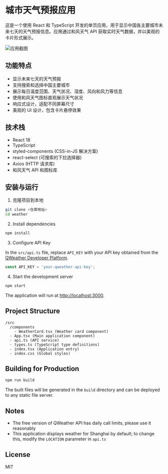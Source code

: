 # 城市天气预报应用

这是一个使用 React 和 TypeScript 开发的单页应用，用于显示中国各主要城市未来七天的天气预报信息。应用通过和风天气 API 获取实时天气数据，并以美观的卡片形式展示。

![应用截图](screenshot.png)

## 功能特点

- 显示未来七天的天气预报
- 支持搜索和选择中国主要城市
- 展示每日温度范围、天气状况、湿度、风向和风力等信息
- 使用和风天气图标直观展示天气状况
- 响应式设计，适配不同屏幕尺寸
- 美观的 UI 设计，包含卡片悬停效果

## 技术栈

- React 18
- TypeScript
- styled-components (CSS-in-JS 解决方案)
- react-select (可搜索的下拉选择器)
- Axios (HTTP 请求库)
- 和风天气 API 和图标库

## 安装与运行

1. 克隆项目到本地

```bash
git clone <仓库地址>
cd weather
```

2. Install dependencies

```bash
npm install
```

3. Configure API Key

In the `src/api.ts` file, replace `API_KEY` with your API key obtained from the [QWeather Developer Platform](https://dev.qweather.com/).

```typescript
const API_KEY = 'your-qweather-api-key';
```

4. Start the development server

```bash
npm start
```

The application will run at [http://localhost:3000](http://localhost:3000).

## Project Structure

```
/src
  /components
    - WeatherCard.tsx (Weather card component)
  - App.tsx (Main application component)
  - api.ts (API service)
  - types.ts (TypeScript type definitions)
  - index.tsx (Application entry)
  - index.css (Global styles)
```

## Building for Production

```bash
npm run build
```

The built files will be generated in the `build` directory and can be deployed to any static file server.

## Notes

- The free version of QWeather API has daily call limits, please use it reasonably
- This application displays weather for Shanghai by default; to change this, modify the `LOCATION` parameter in `api.ts`

## License

MIT